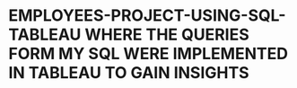 # EMPLOYEES-PROJECT-USING-SQL-TABLEAU WHERE THE QUERIES FORM MY SQL WERE IMPLEMENTED IN TABLEAU TO GAIN INSIGHTS
